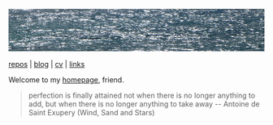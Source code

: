 ![sea](sea.jpg)

[repos](repos.md) | [blog](blog.md) | [cv](cv.md) | [links](links.md)

Welcome to my [homepage](https://github.com/jreisinger/jreisinger.github.io), friend.

> perfection is finally attained not when there is no longer anything to add, but when there is no longer anything to take away -- Antoine de Saint Exupery (Wind, Sand and Stars)
